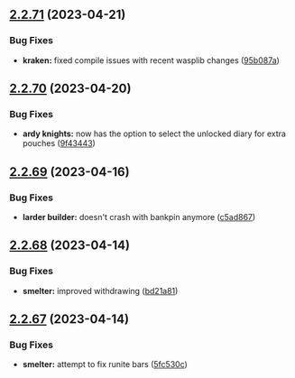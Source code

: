 ## [2.2.71](https://github.com/Torwent/wasp-free/compare/v2.2.70...v2.2.71) (2023-04-21)


### Bug Fixes

* **kraken:** fixed compile issues with recent wasplib changes ([95b087a](https://github.com/Torwent/wasp-free/commit/95b087afb71e9a624a5dac0ebac9de38d60c7413))



## [2.2.70](https://github.com/Torwent/wasp-free/compare/v2.2.69...v2.2.70) (2023-04-20)


### Bug Fixes

* **ardy knights:** now has the option to select the unlocked diary for extra pouches ([9f43443](https://github.com/Torwent/wasp-free/commit/9f434437d9116a8ef8f322f122d70e71d2e7389b))



## [2.2.69](https://github.com/Torwent/wasp-free/compare/v2.2.68...v2.2.69) (2023-04-16)


### Bug Fixes

* **larder builder:** doesn't crash with bankpin anymore ([c5ad867](https://github.com/Torwent/wasp-free/commit/c5ad8678078c0cbce04ce4a88242345a90825e99))



## [2.2.68](https://github.com/Torwent/wasp-free/compare/v2.2.67...v2.2.68) (2023-04-14)


### Bug Fixes

* **smelter:** improved withdrawing ([bd21a81](https://github.com/Torwent/wasp-free/commit/bd21a8106175787079bfe4edf3b856d16f4cfb91))



## [2.2.67](https://github.com/Torwent/wasp-free/compare/v2.2.66...v2.2.67) (2023-04-14)


### Bug Fixes

* **smelter:** attempt to fix runite bars ([5fc530c](https://github.com/Torwent/wasp-free/commit/5fc530c40c468f37159e8b4dd3906c687e4e6970))



